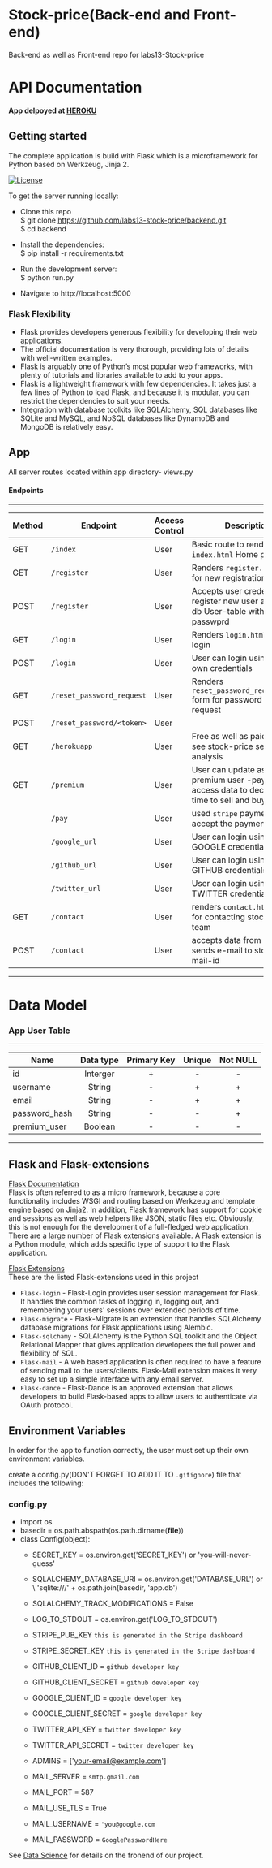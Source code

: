 # Stock-price(Back-end and Front-end)

Back-end as well as Front-end repo for labs13-Stock-price

# API Documentation

#### App delpoyed at [HEROKU](https://stock-price-stripe.herokuapp.com/) <br>

## Getting started
The complete application is build with Flask which is a microframework for Python based on Werkzeug, Jinja 2. 
<br>

[![License](https://img.shields.io/badge/License-BSD%203--Clause-blue.svg)](https://opensource.org/licenses/BSD-3-Clause)

To get the server running locally:

- Clone this repo <br>
$ git clone https://github.com/labs13-stock-price/backend.git <br>
$ cd backend <br>

- Install the dependencies: <br>
$ pip install -r requirements.txt <br>

- Run the development server: <br>
$ python run.py <br>

- Navigate to http://localhost:5000 <br>

### Flask Flexibility

- Flask provides developers generous flexibility for developing their web applications.<br>
- The official documentation is very thorough, providing lots of details with well-written examples.<br>
- Flask is arguably one of Python’s most popular web frameworks, with plenty of tutorials and libraries available to add to   your apps.<br>
- Flask is a lightweight framework with few dependencies. It takes just a few lines of Python to load Flask, and because it is    modular, you can restrict the dependencies to suit your needs.<br>
- Integration with database toolkits like SQLAlchemy, SQL databases like SQLite and MySQL, and NoSQL databases like    DynamoDB and MongoDB is relatively easy.<br>

## App

All server routes located within app directory- views.py

#### Endpoints

------------------------------------------------------------------------------------------------------------
| Method| Endpoint                 | Access Control | Description                                        |
| ------| -------------------------| ---------------| -------------------------------------------------- |
| GET   | `/index`                 | User           | Basic route to render `index.html` Home page       |
| GET   | `/register`              | User           | Renders `register.html` form for new registration. |
| POST  | `/register`              | User           | Accepts user credentials to register new user and update db User-table with hash-passwprd        |
| GET   | `/login`                 | User           | Renders `login.html` form for login                |
| POST  | `/login`                 | User           | User can login using his/her own credentials       |
| GET   | `/reset_password_request`| User           | Renders `reset_password_request.html` form for password reset request |
| POST  | `/reset_password/<token>`| User           |               |
| GET   | `/herokuapp`             | User           | Free as well as paid user can see stock-price sentimental analysis    |
| GET   | `/premium`               | User           | User can update as a premium user -pay and access data to decide right time to sell and buy              |
|       | `/pay`                   | User           | used `stripe` payment to accept the payment        |
|       | `/google_url`            | User           | User can login using his/her GOOGLE credentials    |
|       | `/github_url`            | User           | User can login using his/her GITHUB credentials    |
|       | `/twitter_url`           | User           | User can login using his/her TWITTER credentials   |
| GET   | `/contact`               | User           | renders `contact.html` form for contacting stock-price team  |
| POST  | `/contact`               | User           | accepts data from user and sends e-mail to stock-price mail-id |
------------------------------------------------------------------------------------------------------------

# Data Model

### App User Table

-------------------------------------------------------------------
| Name          | Data type     | Primary Key | Unique | Not NULL |
| ------------- |:-------------:|:-----------:|:------:|:--------:|
| id            | Interger      | +           | -      | -        |
| username      | String        | -           | +      | +        |
| email         | String        | -           | +      | +        |
| password_hash | String        | -           | -      | +        |
| premium_user  | Boolean       | -           | -      | -        |
-------------------------------------------------------------------

## Flask and Flask-extensions 

[Flask Documentation](http://flask.pocoo.org/docs/)<br>
Flask is often referred to as a micro framework, because a core functionality includes WSGI and routing based on Werkzeug and template engine based on Jinja2. In addition, Flask framework has support for cookie and sessions as well as web helpers like JSON, static files etc. Obviously, this is not enough for the development of a full-fledged web application.
There are a large number of Flask extensions available. A Flask extension is a Python module, which adds specific type of support to the Flask application.

[Flask Extensions](http://flask.pocoo.org/extensions/)<br>
These are the listed Flask-extensions used in this project
- `Flask-login` - Flask-Login provides user session management for Flask. It handles the common tasks of logging in, logging out, and remembering your users' sessions over extended periods of time.
- `Flask-migrate` - Flask-Migrate is an extension that handles SQLAlchemy database migrations for Flask applications using Alembic.
- `Flask-sqlchamy` - SQLAlchemy is the Python SQL toolkit and the Object Relational Mapper that gives application developers the full power and flexibility of SQL.
- `Flask-mail` - A web based application is often required to have a feature of sending mail to the users/clients. Flask-Mail extension makes it very easy to set up a simple interface with any email server.
- `Flask-dance` - Flask-Dance is an approved extension that allows developers to build Flask-based apps to allow users to authenticate via OAuth protocol.  
## Environment Variables

In order for the app to function correctly, the user must set up their own environment variables.

create a config.py(DON'T FORGET TO ADD IT TO `.gitignore`) file that includes the following:

### config.py
- import os
- basedir = os.path.abspath(os.path.dirname(__file__))
- class Config(object):
    - SECRET_KEY = os.environ.get('SECRET_KEY') or 'you-will-never-guess'
    - SQLALCHEMY_DATABASE_URI = os.environ.get('DATABASE_URL') or \ 'sqlite:///' + os.path.join(basedir, 'app.db')
    - SQLALCHEMY_TRACK_MODIFICATIONS = False
    - LOG_TO_STDOUT = os.environ.get('LOG_TO_STDOUT')
    
    - STRIPE_PUB_KEY `this is generated in the Stripe dashboard`
    - STRIPE_SECRET_KEY `this is generated in the Stripe dashboard`

    - GITHUB_CLIENT_ID  = `github developer key`
    - GITHUB_CLIENT_SECRET = `github developer key`

    - GOOGLE_CLIENT_ID = `google developer key`
    - GOOGLE_CLIENT_SECRET = `google developer key`

    - TWITTER_API_KEY = `twitter developer key`
    - TWITTER_API_SECRET  = `twitter developer key`

    - ADMINS = ['your-email@example.com']
    - MAIL_SERVER = `smtp.gmail.com`
    - MAIL_PORT =  587
    - MAIL_USE_TLS = True
    - MAIL_USERNAME = `'you@google.com`
    - MAIL_PASSWORD = `GooglePasswordHere`
    

See [Data Science](https://github.com/labs13-stock-price/data-science) for details on the fronend of our project.

